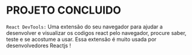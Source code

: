 # PROJETO CONCLUIDO

`React DevTools:` Uma extensão do seu navegador para ajudar a desenvolver e visualizar os codigos react pelo navegador, procure saber, teste e se acostume a usar. Essa extensão é muito usada por desenvolvedores Reactjs !